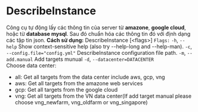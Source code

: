 # DescribeInstance
Công cụ tự động lấy các thông tin của server từ **amazone**, **google cloud**, hoặc từ **database mysql**. Sau đó chuẩn hóa các thông tin đó với định dạng các tập tin json.
**Cách sử dụng:**   DescribeInstance [\<flags>]
`Flags:`
`-h`, `--help`  Show context-sensitive help (also try --help-long and --help-man).
 `-c`, `--config.file="config.yml"` DescribeInstance configuration file path.
 `-m`, `--add.manual` Add targets munual
 `-d`, `--datacenter=DATACENTER`  
 Choose data center:
- all: Get all targets from the data center include aws, gcp, vng
- aws: Get all targets from the amazone web services
- gcp: Get all targets from the google cloud
- vng: Get all targets from the VN data center(If add target manual please choose vng_newfarm, vng_oldfarm or vng_singapore)
